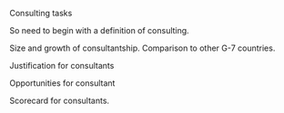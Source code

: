 Consulting tasks

So need to begin with a definition of consulting.

Size and growth of consultantship. Comparison to other G-7 countries.

Justification for consultants

Opportunities for consultant

Scorecard for consultants. 

